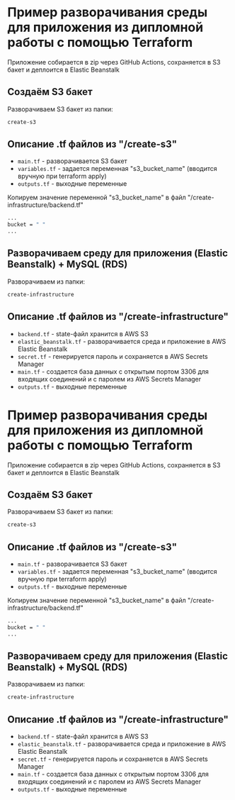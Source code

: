 # Пример разворачивания среды для приложения из дипломной работы с помощью Terraform

Приложение собирается в zip через GitHub Actions, сохраняется в S3 бакет и деплоится в Elastic Beanstalk

## Создаём S3 бакет

Разворачиваем S3 бакет из папки:

```bash
create-s3
```

## Описание .tf файлов из "/create-s3"

- `main.tf` - разворачивается S3 бакет
- `variables.tf` - задается переменная "s3_bucket_name" (вводится вручную при terraform apply)
- `outputs.tf` - выходные переменные

Копируем значение переменной "s3_bucket_name" в файл "/create-infrastructure/backend.tf"
```bash
...
bucket = " "
...
```


## Разворачиваем среду для приложения (Elastic Beanstalk) + MySQL (RDS) 

Разворачиваем из папки:

```bash
create-infrastructure
```

## Описание .tf файлов из "/create-infrastructure"

- `backend.tf` - state-файл хранится в AWS S3
- `elastic_beanstalk.tf` - разворачивается среда и приложение в AWS Elastic Beanstalk
- `secret.tf` - генерируется пароль и сохраняется в AWS Secrets Manager
- `main.tf` - создается база данных с открытым портом 3306 для входящих соединений и с паролем из AWS Secrets Manager
- `outputs.tf` - выходные переменные
# Пример разворачивания среды для приложения из дипломной работы с помощью Terraform

Приложение собирается в zip через GitHub Actions, сохраняется в S3 бакет и деплоится в Elastic Beanstalk

## Создаём S3 бакет

Разворачиваем S3 бакет из папки:

```bash
create-s3
```

## Описание .tf файлов из "/create-s3"

- `main.tf` - разворачивается S3 бакет
- `variables.tf` - задается переменная "s3_bucket_name" (вводится вручную при terraform apply)
- `outputs.tf` - выходные переменные

Копируем значение переменной "s3_bucket_name" в файл "/create-infrastructure/backend.tf"
```bash
...
bucket = " "
...
```


## Разворачиваем среду для приложения (Elastic Beanstalk) + MySQL (RDS) 

Разворачиваем из папки:

```bash
create-infrastructure
```

## Описание .tf файлов из "/create-infrastructure"

- `backend.tf` - state-файл хранится в AWS S3
- `elastic_beanstalk.tf` - разворачивается среда и приложение в AWS Elastic Beanstalk
- `secret.tf` - генерируется пароль и сохраняется в AWS Secrets Manager
- `main.tf` - создается база данных с открытым портом 3306 для входящих соединений и с паролем из AWS Secrets Manager
- `outputs.tf` - выходные переменные
